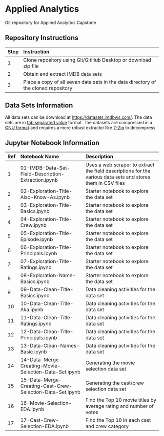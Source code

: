 # Applied Analytics
Git repository for Applied Analytics Capstone

## Repository Instructions

| Step | Instruction |
|:--|:--|
| 1 | Clone repository using Git/GitHub Desktop or download zip file |
| 2 | Obtain and extract IMDB data sets |
| 3 | Place a copy of all seven data sets in the data directory of the cloned repository |


## Data Sets Information

All data sets can be download at https://datasets.imdbws.com/. The data sets are in [tab separated value](https://fileinfo.com/extension/tsv) format. The datasets are compressed in a [GNU format](https://fileinfo.com/extension/gz) and requires a more robust extractor like [7-Zip](https://www.7-zip.org/) to decompress.

## Jupyter Notebook Information

| Ref | Notebook Name | Description |
|:--|:--|:--|
| 1 | 01-IMDB-Data-Set-Field-Description-Extraction.ipynb | Uses a web scraper to extract the field descriptions for the various data sets and stores them in CSV files |
| 2 | 02-Exploration-Title-Also-Know-As.ipynb | Starter notebook to explore the data set |
| 3 | 03-Exploration-Title-Basics.ipynb | Starter notebook to explore the data set |
| 4 | 04-Exploration-Title-Crew.ipynb | Starter notebook to explore the data set |
| 5 | 05-Exploration-Title-Episode.ipynb | Starter notebook to explore the data set |
| 6 | 06-Exploration-Title-Principals.ipynb | Starter notebook to explore the data set |
| 7 | 07-Exploration-Title-Ratings.ipynb | Starter notebook to explore the data set |
| 8 | 08-Exploration-Name-Basics.ipynb | Starter notebook to explore the data set |
| 9 | 09-Data-Clean-Title-Basics.ipynb | Data cleaning activities for the data set |
| 10 | 10-Data-Clean-Title-Aka.ipynb | Data cleaning activities for the data set |
| 11 | 11-Data-Clean-Title-Ratings.ipynb | Data cleaning activities for the data set |
| 12 | 12-Data-Clean-Title-Principals.ipynb | Data cleaning activities for the data set |
| 13 | 13-Data-Clean-Names-Basic.ipynb | Data cleaning activities for the data set |
| 14 | 14-Data-Merge-Creating-Movie-Selection-Data-Set.ipynb | Generating the movie selection data set |
| 15 | 15-Data-Merge-Creating-Cast-Crew-Selection-Data-Set.ipynb | Generating the cast/crew selection data set |
| 16 | 16-Movie-Selection-EDA.ipynb | Find the Top 10 movie titles by average rating and number of votes |
| 17 | 17-Cast-Crew-Selection-EDA.ipynb | Find the Top 10 in each cast and crew category |
